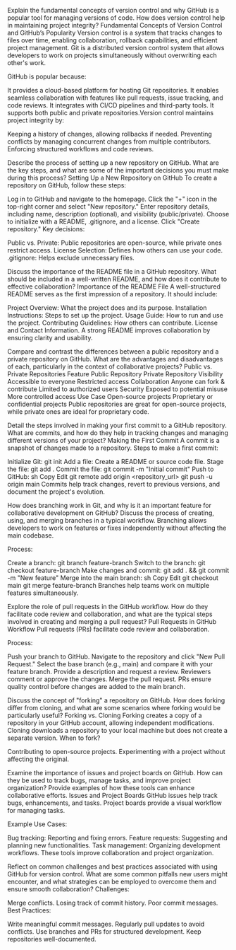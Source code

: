 
Explain the fundamental concepts of version control and why GitHub is a popular tool for managing versions of code. How does version control help in maintaining project integrity?
Fundamental Concepts of Version Control and GitHub’s Popularity
Version control is a system that tracks changes to files over time, enabling collaboration, rollback capabilities, and efficient project management. Git is a distributed version control system that allows developers to work on projects simultaneously without overwriting each other's work.

GitHub is popular because:

It provides a cloud-based platform for hosting Git repositories.
It enables seamless collaboration with features like pull requests, issue tracking, and code reviews.
It integrates with CI/CD pipelines and third-party tools.
It supports both public and private repositories.Version control maintains project integrity by:

Keeping a history of changes, allowing rollbacks if needed.
Preventing conflicts by managing concurrent changes from multiple contributors.
Enforcing structured workflows and code reviews.


Describe the process of setting up a new repository on GitHub. What are the key steps, and what are some of the important decisions you must make during this process?
Setting Up a New Repository on GitHub
To create a repository on GitHub, follow these steps:

Log in to GitHub and navigate to the homepage.
Click the "+" icon in the top-right corner and select "New repository."
Enter repository details, including name, description (optional), and visibility (public/private).
Choose to initialize with a README, .gitignore, and a license.
Click "Create repository."
Key decisions:

Public vs. Private: Public repositories are open-source, while private ones restrict access.
License Selection: Defines how others can use your code.
.gitignore: Helps exclude unnecessary files.


Discuss the importance of the README file in a GitHub repository. What should be included in a well-written README, and how does it contribute to effective collaboration?
Importance of the README File
A well-structured README serves as the first impression of a repository. It should include:

Project Overview: What the project does and its purpose.
Installation Instructions: Steps to set up the project.
Usage Guide: How to run and use the project.
Contributing Guidelines: How others can contribute.
License and Contact Information.
A strong README improves collaboration by ensuring clarity and usability.



Compare and contrast the differences between a public repository and a private repository on GitHub. What are the advantages and disadvantages of each, particularly in the context of collaborative projects?
Public vs. Private Repositories
Feature	Public Repository	Private Repository
Visibility	Accessible to everyone	Restricted access
Collaboration	Anyone can fork & contribute	Limited to authorized users
Security	Exposed to potential misuse	More controlled access
Use Case	Open-source projects	Proprietary or confidential projects
Public repositories are great for open-source projects, while private ones are ideal for proprietary code.

Detail the steps involved in making your first commit to a GitHub repository. What are commits, and how do they help in tracking changes and managing different versions of your project?
Making the First Commit
A commit is a snapshot of changes made to a repository. Steps to make a first commit:

Initialize Git: git init
Add a file: Create a README or source code file.
Stage the file: git add .
Commit the file: git commit -m "Initial commit"
Push to GitHub:
sh
Copy
Edit
git remote add origin <repository_url>
git push -u origin main
Commits help track changes, revert to previous versions, and document the project's evolution.


How does branching work in Git, and why is it an important feature for collaborative development on GitHub? Discuss the process of creating, using, and merging branches in a typical workflow.
Branching allows developers to work on features or fixes independently without affecting the main codebase.

Process:

Create a branch: git branch feature-branch
Switch to the branch: git checkout feature-branch
Make changes and commit: git add . && git commit -m "New feature"
Merge into the main branch:
sh
Copy
Edit
git checkout main
git merge feature-branch
Branches help teams work on multiple features simultaneously.

Explore the role of pull requests in the GitHub workflow. How do they facilitate code review and collaboration, and what are the typical steps involved in creating and merging a pull request?
Pull Requests in GitHub Workflow
Pull requests (PRs) facilitate code review and collaboration.

Process:

Push your branch to GitHub.
Navigate to the repository and click "New Pull Request."
Select the base branch (e.g., main) and compare it with your feature branch.
Provide a description and request a review.
Reviewers comment or approve the changes.
Merge the pull request.
PRs ensure quality control before changes are added to the main branch.



Discuss the concept of "forking" a repository on GitHub. How does forking differ from cloning, and what are some scenarios where forking would be particularly useful?
Forking vs. Cloning
Forking creates a copy of a repository in your GitHub account, allowing independent modifications.
Cloning downloads a repository to your local machine but does not create a separate version.
When to fork?

Contributing to open-source projects.
Experimenting with a project without affecting the original.


Examine the importance of issues and project boards on GitHub. How can they be used to track bugs, manage tasks, and improve project organization? Provide examples of how these tools can enhance collaborative efforts.
Issues and Project Boards
GitHub issues help track bugs, enhancements, and tasks. Project boards provide a visual workflow for managing tasks.

Example Use Cases:

Bug tracking: Reporting and fixing errors.
Feature requests: Suggesting and planning new functionalities.
Task management: Organizing development workflows.
These tools improve collaboration and project organization.



Reflect on common challenges and best practices associated with using GitHub for version control. What are some common pitfalls new users might encounter, and what strategies can be employed to overcome them and ensure smooth collaboration?
Challenges:

Merge conflicts.
Losing track of commit history.
Poor commit messages.
Best Practices:

Write meaningful commit messages.
Regularly pull updates to avoid conflicts.
Use branches and PRs for structured development.
Keep repositories well-documented.
